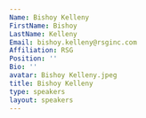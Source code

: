 ```yaml
---
Name: Bishoy Kelleny
FirstName: Bishoy
LastName: Kelleny
Email: bishoy.kelleny@rsginc.com
Affiliation: RSG
Position: ''
Bio: ''
avatar: Bishoy Kelleny.jpeg
title: Bishoy Kelleny
type: speakers
layout: speakers
---
```


